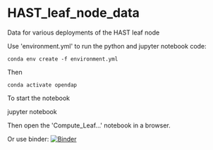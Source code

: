 # HAST_leaf_node_data
Data for various deployments of the HAST leaf node

Use 'environment.yml' to run the python and jupyter notebook code:

    conda env create -f environment.yml

Then

    conda activate opendap

To start the notebook

   jupyter notebook

Then open the 'Compute_Leaf...' notebook in a browser.

Or use binder: [![Binder](https://mybinder.org/badge_logo.svg)](https://mybinder.org/v2/gh/jgallagher59701/HAST_leaf_node_data/main?filepath=https%3A%2F%2Fgithub.com%2Fjgallagher59701%2FHAST_leaf_node_data%2Fblob%2Fmain%2FCompute_Leaf_Node_Current_2.ipynb)
